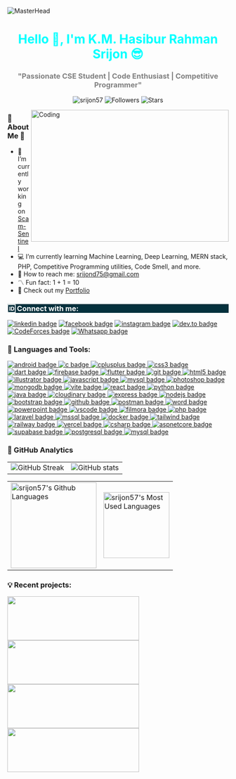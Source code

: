 ![MasterHead](https://miro.medium.com/v2/resize:fit:1400/1*641jWUJsaII6YX1x9_1lRA.gif)
<h1 align="center" style="color: cyan;">Hello 👋, I'm K.M. Hasibur Rahman Srijon 😎</h1>
<h3 align="center" style="color: grey;">"Passionate CSE Student | Code Enthusiast | Competitive Programmer"</h3>
<p align="center">
  <img src="https://komarev.com/ghpvc/?username=srijon57&label=Profile%20Views&color=0e75b6&style=for-the-badge" alt="srijon57" />
  <img src="https://img.shields.io/github/followers/srijon57?label=Followers&style=for-the-badge&color=blue" alt="Followers" />
  <img src="https://img.shields.io/github/stars/srijon57?affiliations=OWNER%2CCOLLABORATOR&label=Stars&style=for-the-badge&color=yellow" alt="Stars" />
</p>
<img src="https://media4.giphy.com/media/v1.Y2lkPTc5MGI3NjExM21ycmdqZzRhdGJscG5tc203Ym5wbGg5ajFra2lleXBsenF1OWo4dyZlcD12MV9pbnRlcm5hbF9naWZfYnlfaWQmY3Q9Zw/IU9qrGDyGTehdZhEYG/giphy.webp" alt="Coding" align="right" height="300" width="450">

### 🌟 About Me 🌟

<div >
  <ul>
    <li>💠 I’m currently working on <a  href="https://github.com/srijon57/ScamSentinel">Scam-Sentinel</a></li>  <li>💻 I’m currently learning Machine Learning, Deep Learning, MERN stack, PHP, Competitive Programming utilities, Code Smell, and more.</li>  <li>📧 How to reach me: <a  href="mailto:srijond75@gmail.com">srijond75@gmail.com</a></li>  <li>〽️ Fun fact: 1 + 1 = 10</li>  <li>🔰 Check out my <a  href="https://srijon57.github.io/"  target="_blank"  rel="noopener noreferrer">Portfolio</a></li>
  </ul>
</div>


<h3 align="left" style="background-color: #05313d; color: white;">🆔 Connect with me:</h3>

<p align="left">
<a href="https://www.linkedin.com/in/k-m-hasibur-rahman-srijon-138171366/"><img src="https://img.shields.io/badge/LinkedIn-343A40?style=for-the-badge&logo=linkedin-white&logoColor=cyan" alt="linkedin badge"/></a>
<a href="https://www.facebook.com/pseudonym.srijon"><img src="https://img.shields.io/badge/Facebook-343A40?style=for-the-badge&logo=facebook&logoColor=cyan" alt="facebook badge"/></a>
<a href="https://instagram.com/sql.srijon"><img src="https://img.shields.io/badge/Instagram-343A40?style=for-the-badge&logo=instagram&logoColor=cyan" alt="instagram badge"/></a>
<a href="https://www.codechef.com/users/srijond75"><img src="https://img.shields.io/badge/Codechef-343A40?style=for-the-badge&logo=codechef&logoColor=cyan" alt="dev.to badge"/></a>
<a href="https://codeforces.com/profile/srijond75"><img src="https://img.shields.io/badge/CodeForces-343A40?style=for-the-badge&logo=codeforces&logoColor=cyan" alt="CodeForces badge"/></a>
<a href="https://api.whatsapp.com/send?phone=8801671506100"><img src="https://img.shields.io/badge/Whatsapp-343A40?style=for-the-badge&logo=whatsapp&logoColor=cyan" alt="Whatsapp badge"/></a>


### 🔩 Languages and Tools:

<p align="left">
  <a href="https://developer.android.com" target="_blank" rel="noreferrer">
    <img src="https://img.shields.io/badge/Android-3DDC84?style=for-the-badge&logo=android&logoColor=white" alt="android badge"/>
  </a>
  <a href="https://www.cprogramming.com/" target="_blank" rel="noreferrer">
    <img src="https://img.shields.io/badge/C-00599C?style=for-the-badge&logo=c&logoColor=white" alt="c badge"/>
  </a>
  <a href="https://www.w3schools.com/cpp/" target="_blank" rel="noreferrer">
    <img src="https://img.shields.io/badge/C++-00599C?style=for-the-badge&logo=cplusplus&logoColor=white" alt="cplusplus badge"/>
  </a>
  <a href="https://www.w3schools.com/css/" target="_blank" rel="noreferrer">
    <img src="https://img.shields.io/badge/CSS3-1572B6?style=for-the-badge&logo=css3&logoColor=white" alt="css3 badge"/>
  </a>
  <a href="https://dart.dev" target="_blank" rel="noreferrer">
    <img src="https://img.shields.io/badge/Dart-0175C2?style=for-the-badge&logo=dart&logoColor=white" alt="dart badge"/>
  </a>
  <a href="https://firebase.google.com/" target="_blank" rel="noreferrer">
    <img src="https://img.shields.io/badge/Firebase-FFCA28?style=for-the-badge&logo=firebase&logoColor=white" alt="firebase badge"/>
  </a>
  <a href="https://flutter.dev" target="_blank" rel="noreferrer">
    <img src="https://img.shields.io/badge/Flutter-02569B?style=for-the-badge&logo=flutter&logoColor=white" alt="flutter badge"/>
  </a>
  <a href="https://git-scm.com/" target="_blank" rel="noreferrer">
    <img src="https://img.shields.io/badge/Git-F05032?style=for-the-badge&logo=git&logoColor=white" alt="git badge"/>
  </a>
  <a href="https://www.w3.org/html/" target="_blank" rel="noreferrer">
    <img src="https://img.shields.io/badge/HTML5-E34F26?style=for-the-badge&logo=html5&logoColor=white" alt="html5 badge"/>
  </a>
  <a href="https://www.adobe.com/in/products/illustrator.html" target="_blank" rel="noreferrer">
    <img src="https://img.shields.io/badge/Adobe%20Illustrator-FF9A00?style=for-the-badge&logo=adobeillustrator&logoColor=white" alt="illustrator badge"/>
  </a>
  <a href="https://developer.mozilla.org/en-US/docs/Web/JavaScript" target="_blank" rel="noreferrer">
    <img src="https://img.shields.io/badge/JavaScript-F7DF1E?style=for-the-badge&logo=javascript&logoColor=black" alt="javascript badge"/>
  </a>
  <a href="https://www.mysql.com/" target="_blank" rel="noreferrer">
    <img src="https://img.shields.io/badge/MySQL-4479A1?style=for-the-badge&logo=mysql&logoColor=white" alt="mysql badge"/>
  </a>
  <a href="https://www.photoshop.com/en" target="_blank" rel="noreferrer">
    <img src="https://img.shields.io/badge/Adobe%20Photoshop-31A8FF?style=for-the-badge&logo=adobephotoshop&logoColor=white" alt="photoshop badge"/>
  </a>
  <a href="https://www.mongodb.com/" target="_blank" rel="noreferrer">
    <img src="https://img.shields.io/badge/MongoDB-47A248?style=for-the-badge&logo=mongodb&logoColor=white" alt="mongodb badge"/>
  </a>
  <a href="https://vitejs.dev/" target="_blank" rel="noreferrer">
    <img src="https://img.shields.io/badge/Vite-646CFF?style=for-the-badge&logo=vite&logoColor=white" alt="vite badge"/>
  </a>
  <a href="https://reactjs.org/" target="_blank" rel="noreferrer">
    <img src="https://img.shields.io/badge/React-61DAFB?style=for-the-badge&logo=react&logoColor=black" alt="react badge"/>
  </a>
  <a href="https://www.python.org/" target="_blank" rel="noreferrer">
    <img src="https://img.shields.io/badge/Python-3776AB?style=for-the-badge&logo=python&logoColor=white" alt="python badge"/>
  </a>
  <a href="https://www.java.com/" target="_blank" rel="noreferrer">
    <img src="https://img.shields.io/badge/Java-007396?style=for-the-badge&logo=java&logoColor=white" alt="java badge"/>
  </a>
  <a href="https://cloudinary.com/" target="_blank" rel="noreferrer">
    <img src="https://img.shields.io/badge/Cloudinary-F38020?style=for-the-badge&logo=cloudinary&logoColor=white" alt="cloudinary badge"/>
  </a>
  <a href="https://expressjs.com/" target="_blank" rel="noreferrer">
    <img src="https://img.shields.io/badge/Express.js-000000?style=for-the-badge&logo=express&logoColor=white" alt="express badge"/>
  </a>
  <a href="https://nodejs.org/" target="_blank" rel="noreferrer">
    <img src="https://img.shields.io/badge/Node.js-339933?style=for-the-badge&logo=nodedotjs&logoColor=white" alt="nodejs badge"/>
  </a>
  <a href="https://getbootstrap.com/" target="_blank" rel="noreferrer">
    <img src="https://img.shields.io/badge/Bootstrap-7952B3?style=for-the-badge&logo=bootstrap&logoColor=white" alt="bootstrap badge"/>
  </a>
  <a href="https://github.com/" target="_blank" rel="noreferrer">
    <img src="https://img.shields.io/badge/GitHub-181717?style=for-the-badge&logo=github&logoColor=white" alt="github badge"/>
  </a>
  <a href="https://www.postman.com/" target="_blank" rel="noreferrer">
    <img src="https://img.shields.io/badge/Postman-FF6C37?style=for-the-badge&logo=postman&logoColor=white" alt="postman badge"/>
  </a>
  <a href="https://www.microsoft.com/en/microsoft-365/word" target="_blank" rel="noreferrer">
    <img src="https://img.shields.io/badge/Microsoft%20Word-2B579A?style=for-the-badge&logo=microsoftword&logoColor=white" alt="word badge"/>
  </a>
  <a href="https://www.microsoft.com/en/microsoft-365/powerpoint" target="_blank" rel="noreferrer">
    <img src="https://img.shields.io/badge/Microsoft%20PowerPoint-B7472A?style=for-the-badge&logo=microsoftpowerpoint&logoColor=white" alt="powerpoint badge"/>
  </a>
  <a href="https://code.visualstudio.com/" target="_blank" rel="noreferrer">
    <img src="https://img.shields.io/badge/VS%20Code-007ACC?style=for-the-badge&logo=visualstudiocode&logoColor=white" alt="vscode badge"/>
  </a>
  <a href="https://filmora.wondershare.com/" target="_blank" rel="noreferrer">
    <img src="https://img.shields.io/badge/Wondershare%20Filmora-0A80FF?style=for-the-badge&logo=wondershare&logoColor=white" alt="filmora badge"/>
  </a>
  <a  href="https://www.php.net/"  target="_blank"  rel="noreferrer">  <img  src="https://img.shields.io/badge/PHP-777BB4?style=for-the-badge&logo=php&logoColor=white"  alt="php badge"/> </a> 
 <a  href="https://laravel.com/"  target="_blank"  rel="noreferrer">  <img  src="https://img.shields.io/badge/Laravel-FF2D20?style=for-the-badge&logo=laravel&logoColor=white"  alt="laravel badge"/>  </a>  
 <a  href="https://www.microsoft.com/en-us/sql-server"  target="_blank"  rel="noreferrer">  <img  src="https://img.shields.io/badge/Microsoft%20SQL%20Server-CC2927?style=for-the-badge&logo=microsoftsqlserver&logoColor=white"  alt="mssql badge"/> 
  </a> 
<a  href="https://www.docker.com/"  target="_blank"  rel="noreferrer">  <img  src="https://img.shields.io/badge/Docker-2496ED?style=for-the-badge&logo=docker&logoColor=white"  alt="docker badge"/> 
 </a> 
<a  href="https://tailwindcss.com/"  target="_blank"  rel="noreferrer">  <img  src="https://img.shields.io/badge/Tailwind%20CSS-38B2AC?style=for-the-badge&logo=tailwindcss&logoColor=white"  alt="tailwind badge"/> 
 </a>
<a  href="https://railway.app/"  target="_blank"  rel="noreferrer">  <img  src="https://img.shields.io/badge/Railway-0B0D0E?style=for-the-badge&logo=railway&logoColor=white"  alt="railway badge"/> 
 </a> 
<a  href="https://vercel.com/"  target="_blank"  rel="noreferrer">  <img  src="https://img.shields.io/badge/Vercel-000000?style=for-the-badge&logo=vercel&logoColor=white"  alt="vercel badge"/>  
</a>
<a href="https://learn.microsoft.com/en-us/dotnet/csharp/" target="_blank" rel="noreferrer">  
  <img src="https://img.shields.io/badge/C%23-239120?style=for-the-badge&logo=c-sharp&logoColor=white" alt="csharp badge"/>  
</a>  
<a href="https://dotnet.microsoft.com/en-us/apps/aspnet" target="_blank" rel="noreferrer">  
  <img src="https://img.shields.io/badge/ASP.NET%20Core-512BD4?style=for-the-badge&logo=dotnet&logoColor=white" alt="aspnetcore badge"/>  
</a>  
<a href="https://supabase.com/" target="_blank" rel="noreferrer">  
  <img src="https://img.shields.io/badge/Supabase-3ECF8E?style=for-the-badge&logo=supabase&logoColor=white" alt="supabase badge"/>  
</a>  
<a href="https://www.postgresql.org/" target="_blank" rel="noreferrer">  
  <img src="https://img.shields.io/badge/PostgreSQL-4169E1?style=for-the-badge&logo=postgresql&logoColor=white" alt="postgresql badge"/>  
</a>  
<a href="https://www.mysql.com/" target="_blank" rel="noreferrer">  
  <img src="https://img.shields.io/badge/MySQL-4479A1?style=for-the-badge&logo=mysql&logoColor=white" alt="mysql badge"/>  
</a>


### 🧭 GitHub Analytics

<div align="center">
  <table>
    <tr>
      <td> <img  src="https://git-hub-streak-stats.vercel.app?user=srijon57&theme=tokyonight&border_radius=40&card_width=450"  alt="GitHub Streak"  /> </td>
      <td><img src="https://github-readme-stats.vercel.app/api?username=srijon57&theme=tokyonight" alt="GitHub stats" /></td>
    </tr>
  </table>
</div>

<div align="center">
  <table>
    <tr>
    <td><img height="195px" alt="srijon57's Github Languages" src="https://github-readme-stats-eight-theta.vercel.app/api/top-langs/?username=srijon57&theme=algolia&layout=compact" /></td>
      <td><img height="150px" alt="srijon57's Most Used Languages" src="https://github-profile-summary-cards.vercel.app/api/cards/profile-details?username=srijon57&theme=algolia" /></td>
    </tr>
  </table>
</div>


### **💡 Recent projects:**

<a href="https://github.com/srijon57/GeeK-Street-MERN">
  <img src="https://github-readme-stats.vercel.app/api/pin/?username=srijon57&repo=GeeK-Street-MERN&title_color=3cf7b7&text_color=F2F2F2&bg_color=334f59&border_color=121111&icon_color=F2F2F2&border_radius=20" height="100" width="300"/>
</a>
<a href="https://github.com/srijon57/API-Works">
  <img src="https://github-readme-stats.vercel.app/api/pin/?username=srijon57&repo=Api-works&title_color=3cf7b7&text_color=F2F2F2&bg_color=334f59&border_color=121111&icon_color=F2F2F2&border_radius=20" height="100" width="300"/>
</a>
<a href="https://github.com/srijon57/Uni-Craft">
  <img src="https://github-readme-stats.vercel.app/api/pin/?username=srijon57&repo=Uni-Craft&title_color=3cf7b7&text_color=F2F2F2&bg_color=334f59&border_color=121111&icon_color=F2F2F2&border_radius=20" height="100" width="300"/>
</a>
<a href="https://github.com/srijon57/Akash-Dosshu-CSE1200">
  <img src="https://github-readme-stats.vercel.app/api/pin/?username=srijon57&repo=Akash-Dosshu-CSE1200&title_color=3cf7b7&text_color=F2F2F2&bg_color=334f59&border_color=121111&icon_color=F2F2F2&border_radius=20" height="100" width="300"/>
</a>
